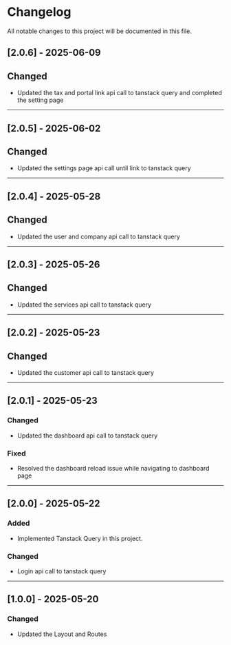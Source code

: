# Changelog

All notable changes to this project will be documented in this file.

## [2.0.6] - 2025-06-09

## Changed

- Updated the tax and portal link api call to tanstack query and completed the setting page

---

## [2.0.5] - 2025-06-02

## Changed

- Updated the settings page api call until link to tanstack query

---

## [2.0.4] - 2025-05-28

## Changed

- Updated the user and company api call to tanstack query

---

## [2.0.3] - 2025-05-26

## Changed

- Updated the services api call to tanstack query

---

## [2.0.2] - 2025-05-23

## Changed

- Updated the customer api call to tanstack query

---

## [2.0.1] - 2025-05-23

### Changed

- Updated the dashboard api call to tanstack query

### Fixed

- Resolved the dashboard reload issue while navigating to dashboard page

---

## [2.0.0] - 2025-05-22

### Added

- Implemented Tanstack Query in this project.

### Changed

- Login api call to tanstack query

---

## [1.0.0] - 2025-05-20

### Changed

- Updated the Layout and Routes
